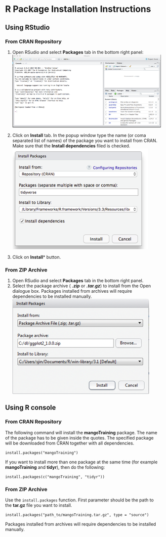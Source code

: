 # R Package Installation Instructions

## Using RStudio

###  From CRAN Repository

1. Open RSudio and select **Packages** tab in the bottom right panel:
    ![](pkg1.png?raw=true)

2. Click on **Install** tab. In the popup window type the name (or coma separated list of names) of the package you want to install from CRAN. Make sure that the **Install dependencies** filed is checked.
 ![](pkg2.png?raw=true)
 3. Click on **Install*** button.
 




###  From ZIP Archive
1. Open RSudio and select **Packages** tab in the bottom right panel.
2. Select the package archive ( ***.zip*** or ***.tar.gz***) to install from the Open dialogue box. Packages installed from archives will require dependencies to be installed manually.
 ![](pkg3.png?raw=true)



## Using R console

###  From CRAN Repository

The following command will install the  **mangoTraining** package.  The name of the package has to be given inside the quotes. The specified package will be downloaded from CRAN together with all dependencies.
```
install.packages("mangoTraining")
```
If you want to install more than one package at the same time (for example **mangoTraining** and **tidyr**), then do the following:

```
install.packages(c("mangoTraining", "tidyr"))
```

###  From ZIP Archive

Use the `install.packages` function. First parameter should be the path to the **tar.gz** file you want to install.
```
install.packages("path_to/mangoTraining.tar.gz", type = "source")
```
Packages installed from archives will require dependencies to be installed manually.
